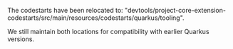 The codestarts have been relocated to: "devtools/project-core-extension-codestarts/src/main/resources/codestarts/quarkus/tooling".

We still maintain both locations for compatibility with earlier Quarkus versions.